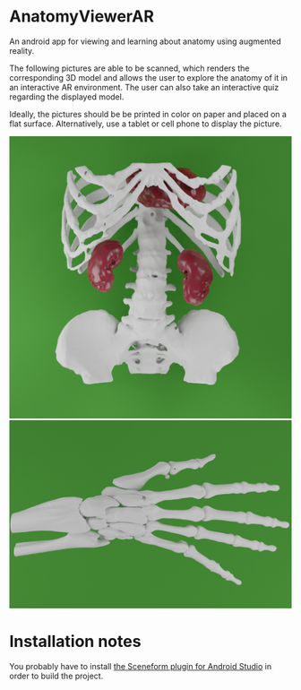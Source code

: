 # AnatomyViewerAR
An android app for viewing and learning about anatomy using augmented reality.

The following pictures are able to be scanned, which renders the corresponding 3D model and allows the user to explore the anatomy of it in an interactive AR environment.
The user can also take an interactive quiz regarding the displayed model. 

Ideally, the pictures should be be printed in color on paper and placed on a flat surface. 
Alternatively, use a tablet or cell phone to display the picture. 

![Picture 1](app/src/main/assets/abdomen_no_skin.png)
![Picture 2](app/src/main/assets/hand_bone.png)

# Installation notes

You probably have to install [the Sceneform plugin for Android Studio](https://developers.google.com/sceneform/develop/getting-started#import-sceneform-plugin) in order to build the project.
